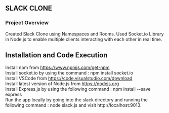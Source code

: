 ## SLACK CLONE

### Project Overview 
Created Slack Clone using Namespaces and Rooms. Used Socket.io Library in Node.js to enable multiple clients interacting with each other in real time. 

## Installation and Code Execution
Install npm from https://www.npmjs.com/get-npm <br />
Install socket.io by using the command : npm install socket.io <br />
Install VSCode from https://code.visualstudio.com/download <br />
Install latest version of Node.js from https://nodejs.org <br />
Install Express.js by using the following command : npm install --save express <br />
Run the app locally by going into the slack directory and running the following command : node slack.js and visit http://localhost:9013.



